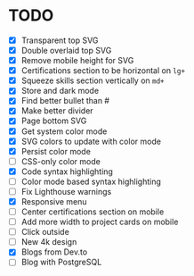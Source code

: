 # TODO

- [x] Transparent top SVG
- [x] Double overlaid top SVG
- [x] Remove mobile height for SVG
- [x] Certifications section to be horizontal on `lg+`
- [x] Squeeze skills section vertically on `md+`
- [x] Store and dark mode
- [x] Find better bullet than #
- [x] Make better divider
- [x] Page bottom SVG
- [x] Get system color mode
- [x] SVG colors to update with color mode
- [x] Persist color mode
- [ ] CSS-only color mode
- [x] Code syntax highlighting
- [ ] Color mode based syntax highlighting
- [ ] Fix Lighthouse warnings
- [x] Responsive menu
- [ ] Center certifications section on mobile
- [ ] Add more width to project cards on mobile
- [ ] Click outside
- [ ] New 4k design
- [x] Blogs from Dev.to
- [ ] Blog with PostgreSQL
